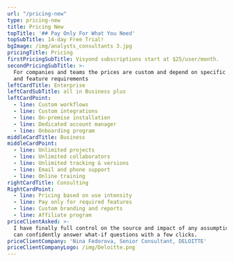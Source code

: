 ```yaml
--- 
url: "/pricing-new"
type: pricing-new
title: Pricing New
topTitle: '## Pay Only For What You Need'
topSubTitle: 14-day Free Trial!
bgImage: /img/analysts_consultants 3.jpg
pricingTitle: Pricing
firstPricingSubTitle: Visyond subscriptions start at $25/user/month.
secondPricingSubTitle: >-
  For companies and teams the prices are custom and depend on specific use cases
  and feature requirements
leftCardTitle: Enterprise
leftCardSubTitle: all in Business plus
leftCardPoint:
  - line: Custom workflows
  - line: Custom integrations
  - line: On-premise installation
  - line: Dedicated account manager
  - line: Onboarding program
middleCardTitle: Business
middleCardPoint:
  - line: Unlimited projects
  - line: Unlimited collaborators
  - line: Unlimited tracking & versions
  - line: Email and phone support
  - line: Online training
rightCardTitle: Consulting
RightCardPoint:
  - line: Pricing based on use intensity
  - line: Pay only for required features
  - line: Custom branding and reports
  - line: Affiliate program
priceClientAsked: >-
  I have finally full control on the source and impact of any assumptions, and
  can confidently answer what-if questions with a few clicks.
priceClientCompany: 'Nina Fedorova, Senior Consultant, DELOITTE'
priceClientCompanyLogo: /img/Deloitte.png
---
```


